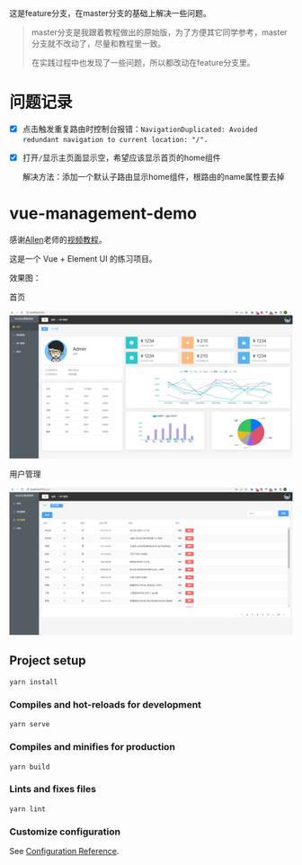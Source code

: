 
这是feature分支，在master分支的基础上解决一些问题。

> master分支是我跟着教程做出的原始版，为了方便其它同学参考，master分支就不改动了，尽量和教程里一致。
>
> 在实践过程中也发现了一些问题，所以都改动在feature分支里。

# 问题记录

- [x] 点击触发重复路由时控制台报错：`NavigationDuplicated: Avoided redundant navigation to current location: "/".`

- [x] 打开`/`显示主页面显示空，希望应该显示首页的home组件

  解决方法：添加一个默认子路由显示home组件，根路由的name属性要去掉



# vue-management-demo

感谢[Allen](https://space.bilibili.com/1643315584)老师的[视频教程](https://www.bilibili.com/video/BV1QU4y1E7qo)。

这是一个 Vue + Element UI 的练习项目。

效果图：

首页

![](./src/assets/images/home_page.png)

用户管理

![](./src/assets/images/user_page.png)


## Project setup
```
yarn install
```

### Compiles and hot-reloads for development
```
yarn serve
```

### Compiles and minifies for production
```
yarn build
```

### Lints and fixes files
```
yarn lint
```

### Customize configuration
See [Configuration Reference](https://cli.vuejs.org/config/).
